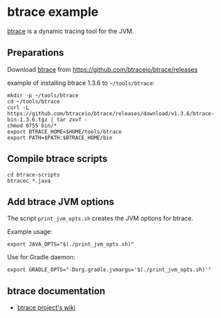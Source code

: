 # btrace example

[btrace](http://btrace.io) is a dynamic tracing tool for the JVM.

## Preparations

Download [btrace](http://btrace.io) from https://github.com/btraceio/btrace/releases

example of installing btrace 1.3.6 to `~/tools/btrace`:
```
mkdir -p ~/tools/btrace
cd ~/tools/btrace
curl -L https://github.com/btraceio/btrace/releases/download/v1.3.6/btrace-bin-1.3.6.tgz | tar zxvf -
chmod 0755 bin/*
export BTRACE_HOME=$HOME/tools/btrace
export PATH=$PATH:$BTRACE_HOME/bin
```

## Compile btrace scripts

```
cd btrace-scripts
btracec *.java
```

## Add btrace JVM options

The script `print_jvm_opts.sh` creates the JVM options for btrace.

Example usage:
```
export JAVA_OPTS="$(./print_jvm_opts.sh)"
```

Use for Gradle daemon:
```
export GRADLE_OPTS="-Dorg.gradle.jvmargs='$(./print_jvm_opts.sh)'"
```

## btrace documentation

* [btrace project's wiki](https://github.com/btraceio/btrace/wiki)